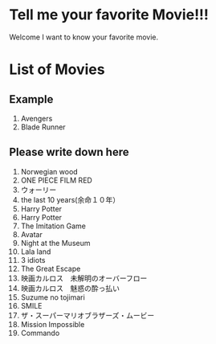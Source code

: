 # Tell me your favorite Movie!!!
Welcome I want to know your favorite movie.


# List of Movies
## Example
1.  Avengers
2.  Blade Runner
## Please write down here
1. Norwegian wood
2. ONE PIECE FILM RED
3. ウォーリー
4. the last 10 years(余命１０年）
5. Harry Potter
6. Harry Potter
7. The Imitation Game
8. Avatar
9. Night at the Museum
10. Lala land
11. 3 idiots
12. The Great Escape
13. 映画カルロス　未解明のオーバーフロー
14. 映画カルロス　魅惑の酔っ払い
15. Suzume no tojimari
16. SMILE
17. ザ・スーパーマリオブラザーズ・ムービー
18. Mission Impossible
19. Commando

